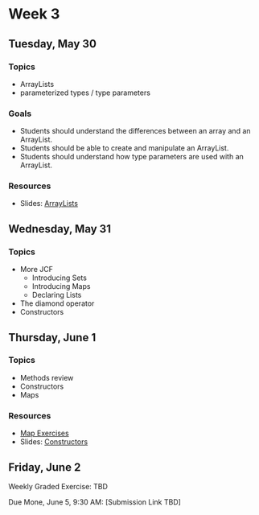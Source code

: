 # Week 3

## Tuesday, May 30

### Topics

- ArrayLists
- parameterized types / type parameters

### Goals

- Students should understand the differences between an array and an ArrayList.
- Students should be able to create and manipulate an ArrayList.
- Students should understand how type parameters are used with an ArrayList.

### Resources

- Slides: [ArrayLists](https://wecancodeit.github.io/java-slides/objects/arraylists/)

## Wednesday, May 31

### Topics

- More JCF
	- Introducing Sets
	- Introducing Maps
	- Declaring Lists
- The diamond operator
- Constructors

## Thursday, June 1

### Topics

- Methods review
- Constructors
- Maps

### Resources

- [Map Exercises](./map-exercises.md)
- Slides: [Constructors](https://wecancodeit.github.io/java-slides/objects/constructors/)

## Friday, June 2

Weekly Graded Exercise: TBD

Due Mone, June 5, 9:30 AM: [Submission Link TBD]
